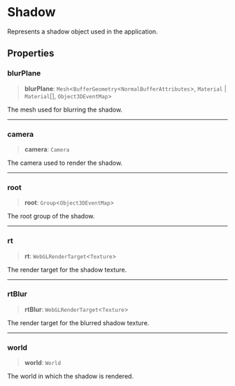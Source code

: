 # Shadow

Represents a shadow object used in the application.

## Properties

### blurPlane

> **blurPlane**: `Mesh`\<`BufferGeometry`\<`NormalBufferAttributes`\>, `Material` \| `Material`[], `Object3DEventMap`\>

The mesh used for blurring the shadow.

***

### camera

> **camera**: `Camera`

The camera used to render the shadow.

***

### root

> **root**: `Group`\<`Object3DEventMap`\>

The root group of the shadow.

***

### rt

> **rt**: `WebGLRenderTarget`\<`Texture`\>

The render target for the shadow texture.

***

### rtBlur

> **rtBlur**: `WebGLRenderTarget`\<`Texture`\>

The render target for the blurred shadow texture.

***

### world

> **world**: `World`

The world in which the shadow is rendered.
